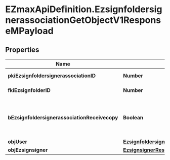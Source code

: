 # EZmaxApiDefinition.EzsignfoldersignerassociationGetObjectV1ResponseMPayload

## Properties

Name | Type | Description | Notes
------------ | ------------- | ------------- | -------------
**pkiEzsignfoldersignerassociationID** | **Number** | The unique ID of the Ezsignfoldersignerassociation | 
**fkiEzsignfolderID** | **Number** | The unique ID of the Ezsignfolder | 
**bEzsignfoldersignerassociationReceivecopy** | **Boolean** | If this flag is true. The signatory will receive a copy of every signed Ezsigndocument even if it ain&#39;t required to sign the document. | 
**objUser** | [**EzsignfoldersignerassociationResponseCompoundUser**](EzsignfoldersignerassociationResponseCompoundUser.md) |  | [optional] 
**objEzsignsigner** | [**EzsignsignerResponseCompound**](EzsignsignerResponseCompound.md) |  | [optional] 


